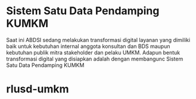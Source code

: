 # Sistem Satu Data Pendamping KUMKM

Saat ini ABDSI sedang melakukan transformasi digital layanan yang dimiliki baik untuk kebutuhan internal anggota konsultan dan BDS maupun kebutuhan publik mitra stakeholder dan pelaku UMKM. Adapun bentuk transformasi digital yang disiapkan adalah dengan membangunc Sistem Satu Data Pendamping KUMKM
# rlusd-umkm
